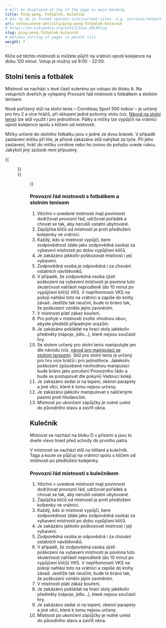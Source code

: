```yaml
---
# Will be displayed at top of the page as main heading
title: Ping-pong, Fotbálek, Kulečník
# Has to be in format <parent-site/current-site>, e.g. services/network (notice missing slash at the beginning)
url: volnocasove-aktivity/ping-pong-fotbalek-kulecnik
# https://en.wikipedia.org/wiki/Clean_URL#Slug
slug: ping-pong-fotbalek-kulecnik
# Defines sorting of pages in parent list
weight: 7
---
```


Klíče od těchto místností si můžete půjčit na vrátnici oproti kolejence na dobu 120 minut. Vstup je možný od 9:00 - 22:00.

## Stolní tenis a fotbálek

Místnost se nachází v levé části suterénu po vstupu do bloku A. Na vstupních dveřích je vylepený Provozní řád místnosti s fotbálkem a stolním tenisem.

Nově pořízený stůl na stolní tenis – Cornilleau Sport 500 indoor – je určený pro hru 2 a více hráčů, při sklopení jedné poloviny stolu (viz. [Návod na stolní tenis](/ping-pong-table-football-billiard/pingpong_table_guide.pdf)) lze stůl využít i pro jednotlivce. Pálky a míčky lze vypůjčit na vrátnici oproti kolejence spolu s klíčem od místnosti.

Míčky určené do stolního fotbálku jsou v jedné ze dvou branek. V případě zastavení míčku při hře, je přísně zakázáno stůl nahýbat za tyče. Při jeho zastavení, hráč do míčku cvrnkne nebo ho znovu do pohybu uvede rukou. Jakýkoli jiný způsob není přípustný.

{{<figure src="/ping-pong-table-football-billiard/football.jpg" alt="Football">}}  
{{<figure src="/ping-pong-table-football-billiard/pingpong.jpg" alt="Ping pong">}}

### Provozní řád místnosti s fotbálkem a stolním tenisem

1. Všichni v uvedené místnosti mají povinnost dodržovat provozní řád, udržovat pořádek a chovat se tak, aby nerušili ostatní ubytované.
2. Zápůjčka klíčů od místnosti je proti předložení kolejenky ve vrátnici.
3. Každý, kdo si místnost vypůjčí, bere zodpovědnost (dále jako zodpovědná osoba) za vybavení místnosti po dobu vypůjčení klíčů.
4. Je zakázáno jakkoliv poškozovat místnost i její vybavení.
5. Zodpovědná osoba je odpovědná i za chování ostatních návštěvníků.
6. V případě, že zodpovědná osoba zjistí poškození na vybavení místnosti je povinna tuto skutečnost nahlásit neprodleně (do 10 minut po vypůjčení klíčů) VKS. V nepřítomnosti VKS na pokoji nahlásí toto na vrátnici a zapíše do knihy závad. Jestliže tak neučiní, bude to bráno tak, že poškození vzniklo jejím zaviněním.
7. V místnosti platí zákaz kouření.
8. Pro pohyb v místnosti zvolte vhodnou obuv, abyste předešli případným úrazům.
9. Je zakázáno pokládat na hrací stoly jakékoliv předměty (nápoje, jídlo…), které nejsou součástí hry.
10. Se stolem určený pro stolní tenis manipulujte jen dle návodu (viz. [návod pro mainpulaci se stolním tenisem](/ping-pong-table-football-billiard/pingpong_table_guide.pdf)). Stůl pro stolní tenis je určený pro hru více hráčů i pro jednotlivce. Jakékoliv poškození způsobené nevhodnou manipulací bude bráno jako porušení Provozního řádu a bude se postupovat dle pokynů Vedoucí kolejí.
11. Je zakázáno sedat si na topení, okenní parapety a jiné věci, které k tomu nejsou určeny.
12. Je zakázáno jakkoliv manipulovat s nalíčenými pastmi proti hlodavcům.
13. Místnost po ukončení zápůjčky je nutné uvést do původního stavu a zavřít okna.

## Kulečník

Místnost se nachází na bloku D v přízemí a jsou to dveře vlevo hned před schody do prvního patra.

V místnosti se nachází stůl na billiard a kulečník. Tága a koule se půjčují na vrátnici spolu s klíčem od místnosti po předložení kolejenky.

### Provozní řád místností s kulečníkem

1. Všichni v uvedené místnosti mají povinnost dodržovat provozní řád, udržovat pořádek a chovat se tak, aby nerušili ostatní ubytované.
2. Zápůjčka klíčů od místností je proti předložení kolbenky ve vrátnici.
3. Každý, kdo si místnost vypůjčí, bere zodpovědnost (dále jako zodpovědná osoba) za vybavení místnosti po dobu vypůjčení klíčů.
4. Je zakázáno jakkoliv poškozovat místnost i její vybavení.
5. Zodpovědná osoba je odpovědná i za chování ostatních návštěvníků.
6. V případě, že zodpovědná osoba zjistí poškození na vybavení místnosti je povinna tuto skutečnost nahlásit neprodleně (do 10 minut po vypůjčení klíčů) VKS. V nepřítomnosti VKS na pokoji nahlásí toto na vrátnici a zapíše do knihy závad. Jestliže tak neučiní, bude to bráno tak, že poškození vzniklo jejím zaviněním.
7. V místnosti platí zákaz kouření.
8. Je zakázáno pokládat na hrací stoly jakékoliv předměty (nápoje, jídlo…), které nejsou součástí hry.
9. Je zakázáno sedat si na topení, okenní parapety a jiné věci, které k tomu nejsou určeny.
10. Místnost po ukončení zápůjčky je nutné uvést do původního stavu a zavřít okna.

